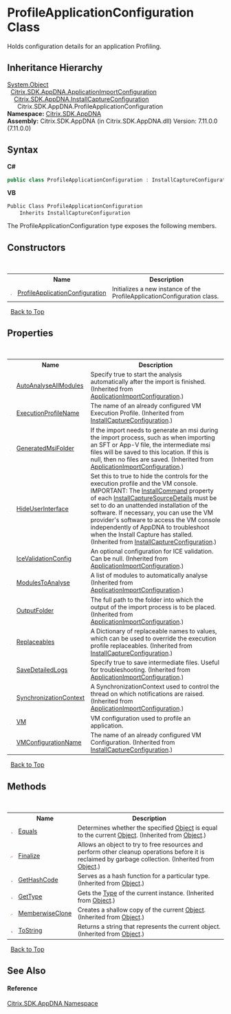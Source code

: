 # ProfileApplicationConfiguration Class
 

Holds configuration details for an application Profiling.


## Inheritance Hierarchy
<a href="http://msdn2.microsoft.com/en-us/library/e5kfa45b" target="_blank">System.Object</a><br />&nbsp;&nbsp;<a href="92c1ca97-a153-42c9-8116-c453cb77a007">Citrix.SDK.AppDNA.ApplicationImportConfiguration</a><br />&nbsp;&nbsp;&nbsp;&nbsp;<a href="e17f570a-63db-91c5-d15b-1067a2151672">Citrix.SDK.AppDNA.InstallCaptureConfiguration</a><br />&nbsp;&nbsp;&nbsp;&nbsp;&nbsp;&nbsp;Citrix.SDK.AppDNA.ProfileApplicationConfiguration<br />
**Namespace:**&nbsp;[Citrix.SDK.AppDNA](index.md)<br />**Assembly:**&nbsp;Citrix.SDK.AppDNA (in Citrix.SDK.AppDNA.dll) Version: 7.11.0.0 (7.11.0.0)

## Syntax

**C#**
```csharp
public class ProfileApplicationConfiguration : InstallCaptureConfiguration
```

**VB**
```vbnet
Public Class ProfileApplicationConfiguration
	Inherits InstallCaptureConfiguration
```

The ProfileApplicationConfiguration type exposes the following members.


## Constructors
&nbsp;<table><tr><th></th><th>Name</th><th>Description</th></tr><tr><td>![Public method](media/pubmethod.gif "Public method")</td><td><a href="9e05e241-1739-0cd3-f593-b8667ca2d67c">ProfileApplicationConfiguration</a></td><td>
Initializes a new instance of the ProfileApplicationConfiguration class.</td></tr></table>&nbsp;
<a href="#profileapplicationconfiguration-class">Back to Top</a>

## Properties
&nbsp;<table><tr><th></th><th>Name</th><th>Description</th></tr><tr><td>![Public property](media/pubproperty.gif "Public property")</td><td><a href="42c28757-2d14-988b-8aae-40bdb50b2511">AutoAnalyseAllModules</a></td><td>
Specify true to start the analysis automatically after the import is finished.
 (Inherited from <a href="92c1ca97-a153-42c9-8116-c453cb77a007">ApplicationImportConfiguration</a>.)</td></tr><tr><td>![Public property](media/pubproperty.gif "Public property")</td><td><a href="58ab28c4-eea7-b8c9-8d51-2aab5f1239d7">ExecutionProfileName</a></td><td>
The name of an already configured VM Execution Profile.
 (Inherited from <a href="e17f570a-63db-91c5-d15b-1067a2151672">InstallCaptureConfiguration</a>.)</td></tr><tr><td>![Public property](media/pubproperty.gif "Public property")</td><td><a href="f9d21105-a351-143f-238f-250abd3ebb22">GeneratedMsiFolder</a></td><td>
If the import needs to generate an msi during the import process, such as when importing an SFT or App-V file, the intermediate msi files will be saved to this location. If this is null, then no files are saved.
 (Inherited from <a href="92c1ca97-a153-42c9-8116-c453cb77a007">ApplicationImportConfiguration</a>.)</td></tr><tr><td>![Public property](media/pubproperty.gif "Public property")</td><td><a href="0d3a701f-2cc5-04cf-cfac-cbdf0ffd38dc">HideUserInterface</a></td><td>
Set this to true to hide the controls for the execution profile and the VM console. IMPORTANT: The <a href="5806b325-7fcb-90b9-cd16-537ae83368ef">InstallCommand</a> property of each <a href="df8a3890-8c6e-59f4-1152-dfdd9a4a18c0">InstallCaptureSourceDetails</a> must be set to do an unattended installation of the software. If necessary, you can use the VM provider's software to access the VM console independently of AppDNA to troubleshoot when the Install Capture has stalled.
 (Inherited from <a href="e17f570a-63db-91c5-d15b-1067a2151672">InstallCaptureConfiguration</a>.)</td></tr><tr><td>![Public property](media/pubproperty.gif "Public property")</td><td><a href="5c914812-fb3f-c1a8-8de2-f1b2b5433dff">IceValidationConfig</a></td><td>
An optional configuration for ICE validation. Can be null.
 (Inherited from <a href="92c1ca97-a153-42c9-8116-c453cb77a007">ApplicationImportConfiguration</a>.)</td></tr><tr><td>![Public property](media/pubproperty.gif "Public property")</td><td><a href="67ec427c-591b-51fe-97d9-5c07f50b43e4">ModulesToAnalyse</a></td><td>
A list of modules to automatically analyse
 (Inherited from <a href="92c1ca97-a153-42c9-8116-c453cb77a007">ApplicationImportConfiguration</a>.)</td></tr><tr><td>![Public property](media/pubproperty.gif "Public property")</td><td><a href="f3867fdf-3f5b-49da-9b04-f0501beff9aa">OutputFolder</a></td><td>
The full path to the folder into which the output of the import process is to be placed.
 (Inherited from <a href="92c1ca97-a153-42c9-8116-c453cb77a007">ApplicationImportConfiguration</a>.)</td></tr><tr><td>![Public property](media/pubproperty.gif "Public property")</td><td><a href="7ba40577-eab1-daee-4982-1819dc758a45">Replaceables</a></td><td>
A Dictionary of replaceable names to values, which can be used to override the execution profile replaceables.
 (Inherited from <a href="e17f570a-63db-91c5-d15b-1067a2151672">InstallCaptureConfiguration</a>.)</td></tr><tr><td>![Public property](media/pubproperty.gif "Public property")</td><td><a href="d2326bc7-fa10-18c0-ebd5-427758e12297">SaveDetailedLogs</a></td><td>
Specify true to save intermediate files. Useful for troubleshooting.
 (Inherited from <a href="92c1ca97-a153-42c9-8116-c453cb77a007">ApplicationImportConfiguration</a>.)</td></tr><tr><td>![Public property](media/pubproperty.gif "Public property")</td><td><a href="d9294bf6-fe12-3148-26b7-59fc2e9a1d8c">SynchronizationContext</a></td><td>
A SynchronizationContext used to control the thread on which notifications are raised.
 (Inherited from <a href="92c1ca97-a153-42c9-8116-c453cb77a007">ApplicationImportConfiguration</a>.)</td></tr><tr><td>![Public property](media/pubproperty.gif "Public property")</td><td><a href="0fe903c5-83ed-d840-39c1-b78ad54e12c8">VM</a></td><td>
VM configuration used to profile an application.</td></tr><tr><td>![Public property](media/pubproperty.gif "Public property")</td><td><a href="95a90469-d44a-e2d3-c45b-21c44935d734">VMConfigurationName</a></td><td>
The name of an already configured VM Configuration.
 (Inherited from <a href="e17f570a-63db-91c5-d15b-1067a2151672">InstallCaptureConfiguration</a>.)</td></tr></table>&nbsp;
<a href="#profileapplicationconfiguration-class">Back to Top</a>

## Methods
&nbsp;<table><tr><th></th><th>Name</th><th>Description</th></tr><tr><td>![Public method](media/pubmethod.gif "Public method")</td><td><a href="http://msdn2.microsoft.com/en-us/library/bsc2ak47" target="_blank">Equals</a></td><td>
Determines whether the specified <a href="http://msdn2.microsoft.com/en-us/library/e5kfa45b" target="_blank">Object</a> is equal to the current <a href="http://msdn2.microsoft.com/en-us/library/e5kfa45b" target="_blank">Object</a>.
 (Inherited from <a href="http://msdn2.microsoft.com/en-us/library/e5kfa45b" target="_blank">Object</a>.)</td></tr><tr><td>![Protected method](media/protmethod.gif "Protected method")</td><td><a href="http://msdn2.microsoft.com/en-us/library/4k87zsw7" target="_blank">Finalize</a></td><td>
Allows an object to try to free resources and perform other cleanup operations before it is reclaimed by garbage collection.
 (Inherited from <a href="http://msdn2.microsoft.com/en-us/library/e5kfa45b" target="_blank">Object</a>.)</td></tr><tr><td>![Public method](media/pubmethod.gif "Public method")</td><td><a href="http://msdn2.microsoft.com/en-us/library/zdee4b3y" target="_blank">GetHashCode</a></td><td>
Serves as a hash function for a particular type.
 (Inherited from <a href="http://msdn2.microsoft.com/en-us/library/e5kfa45b" target="_blank">Object</a>.)</td></tr><tr><td>![Public method](media/pubmethod.gif "Public method")</td><td><a href="http://msdn2.microsoft.com/en-us/library/dfwy45w9" target="_blank">GetType</a></td><td>
Gets the <a href="http://msdn2.microsoft.com/en-us/library/42892f65" target="_blank">Type</a> of the current instance.
 (Inherited from <a href="http://msdn2.microsoft.com/en-us/library/e5kfa45b" target="_blank">Object</a>.)</td></tr><tr><td>![Protected method](media/protmethod.gif "Protected method")</td><td><a href="http://msdn2.microsoft.com/en-us/library/57ctke0a" target="_blank">MemberwiseClone</a></td><td>
Creates a shallow copy of the current <a href="http://msdn2.microsoft.com/en-us/library/e5kfa45b" target="_blank">Object</a>.
 (Inherited from <a href="http://msdn2.microsoft.com/en-us/library/e5kfa45b" target="_blank">Object</a>.)</td></tr><tr><td>![Public method](media/pubmethod.gif "Public method")</td><td><a href="http://msdn2.microsoft.com/en-us/library/7bxwbwt2" target="_blank">ToString</a></td><td>
Returns a string that represents the current object.
 (Inherited from <a href="http://msdn2.microsoft.com/en-us/library/e5kfa45b" target="_blank">Object</a>.)</td></tr></table>&nbsp;
<a href="#profileapplicationconfiguration-class">Back to Top</a>

## See Also


#### Reference
<a href="fe2d265b-410b-8b11-1eb4-a790e0b062bf">Citrix.SDK.AppDNA Namespace</a><br />